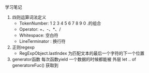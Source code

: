 学习笔记
1. 四则运算词法定义
    + TokenNumber: 1 2 3 4 5 6 7 8 9 0 .的组合
    + Operator: +、-、*、/
    + Whitespace: <SP> 空白符
    + LineTerminator : <LF> <CR> 换行符
2. 正则regexp
    + RegExpObject.lastIndex 为匹配文本的最后一个字符的下一个位置
3. generator函数 每次函数yield 一个数据的时候都能被 外层 let .. of generatoreFuc() 获取到
